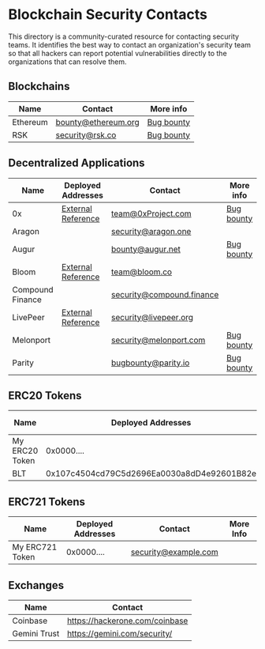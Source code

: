 # Blockchain Security Contacts

This directory is a community-curated resource for contacting security teams. It identifies the best way to contact an organization's security team so that all hackers can report potential vulnerabilities directly to the organizations that can resolve them.

## Blockchains

| Name | Contact | More info |
| --- | --- | ---- |
| Ethereum | bounty@ethereum.org | [Bug bounty](https://bounty.ethereum.org/)
| RSK | security@rsk.co | [Bug bounty](https://hackerone.com/rsksmart) |

## Decentralized Applications

| Name | Deployed Addresses | Contact | More info |
| --- | --- | --- | --- |
| 0x | [External Reference](https://0xproject.com/wiki#Deployed-Addresses) | team@0xProject.com | [Bug bounty](https://0xproject.com/wiki#Bug-Bounty) |
| Aragon | | security@aragon.one | |
| Augur | | bounty@augur.net | [Bug bounty](https://www.augur.net/bounty/) |
| Bloom | [External Reference](https://bloom.co/docs/contracts/accounts/) | team@bloom.co | |
| Compound Finance | | security@compound.finance | |
| LivePeer | [External Reference](https://github.com/livepeer/wiki/blob/master/Deployed-Contract-Addresses.md) | security@livepeer.org | |
| Melonport |  | security@melonport.com | [Bug bounty](https://melonport.com/bug-bounty) |
| Parity | | bugbounty@parity.io | [Bug bounty](https://paritytech.io/bug-bounty/) |

## ERC20 Tokens

| Name | Deployed Addresses | Contact | More info |
| --- | --- | --- | --- |
| My ERC20 Token | 0x0000.... | security@example.com | |
| BLT | 0x107c4504cd79C5d2696Ea0030a8dD4e92601B82e | team@bloom.co | |

## ERC721 Tokens

| Name | Deployed Addresses | Contact | More Info |
| --- | --- | --- | --- |
| My ERC721 Token | 0x0000.... | security@example.com | |

## Exchanges

| Name | Contact |
| --- | --- |
| Coinbase | https://hackerone.com/coinbase |
| Gemini Trust | https://gemini.com/security/ |
